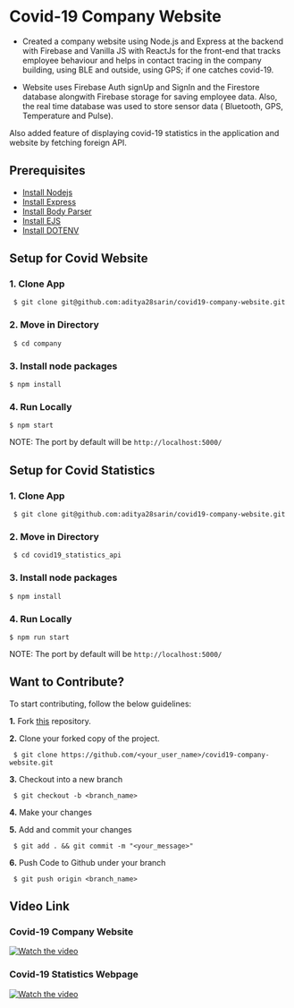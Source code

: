 # Covid-19 Company Website

- Created a company website using Node.js and Express at the backend with Firebase and Vanilla JS with ReactJs for the front-end that tracks employee behaviour and helps in contact tracing in the company building, using BLE and outside, using GPS; if one catches covid-19.

- Website uses Firebase Auth signUp and SignIn and the Firestore database alongwith Firebase storage for saving employee data. Also, the real time database was used to store sensor data ( Bluetooth, GPS, Temperature and Pulse).

Also added feature of displaying covid-19 statistics in the application and website by fetching foreign API.

## Prerequisites

* [Install Nodejs](https://docs.npmjs.com/downloading-and-installing-node-js-and-npm)
* [Install Express](https://www.npmjs.com/package/express)
* [Install Body Parser](https://www.npmjs.com/package/body-parser)
* [Install EJS](https://www.npmjs.com/package/ejs)
* [Install DOTENV](https://www.npmjs.com/package/dotenv)


## Setup for Covid Website

  ### 1. Clone App
  
 
     $ git clone git@github.com:aditya28sarin/covid19-company-website.git
 
    
 ### 2. Move in Directory
  
     $ cd company
   
    
 ### 3. Install node packages
   ```
   $ npm install 
  ```
  
   ### 4. Run Locally 
   ```
   $ npm start  
  ```
  NOTE: The port by default will be ```http://localhost:5000/```



## Setup for Covid Statistics

  ### 1. Clone App
  
 
     $ git clone git@github.com:aditya28sarin/covid19-company-website.git
 
    
 ### 2. Move in Directory
  
     $ cd covid19_statistics_api
   
    
 ### 3. Install node packages
   ```
   $ npm install 
  ```
  
   ### 4. Run Locally 
   ```
   $ npm run start  
  ```
  NOTE: The port by default will be ```http://localhost:5000/```



## Want to Contribute?

To start contributing, follow the below guidelines: 

**1.**  Fork [this](git@github.com:aditya28sarin/covid19-company-website.git) repository.

**2.**  Clone your forked copy of the project.

     $ git clone https://github.com/<your_user_name>/covid19-company-website.git

     
**3.** Checkout into a new branch 

     $ git checkout -b <branch_name>

**4.** Make your changes

**5.** Add and commit your changes

     $ git add . && git commit -m "<your_message>"
     
**6.** Push Code to Github under your branch 

     $ git push origin <branch_name>   


## Video Link 

### Covid-19 Company Website 

  [![Watch the video](https://img.youtube.com/vi/9EDSI8JlZTw/0.jpg)](https://youtu.be/9EDSI8JlZTw)

### Covid-19 Statistics Webpage

  [![Watch the video](https://img.youtube.com/vi/O9ZCgBhYq2U/0.jpg)](https://youtu.be/O9ZCgBhYq2U)
